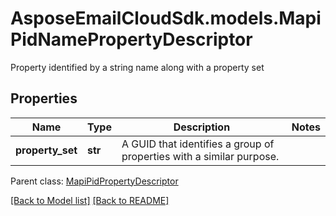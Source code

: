 # AsposeEmailCloudSdk.models.MapiPidNamePropertyDescriptor

Property identified by a string name along with a property set             

## Properties
Name | Type | Description | Notes
------------ | ------------- | ------------- | -------------
**property_set** |**str** |A GUID that identifies a group of properties with a similar purpose.              |

Parent class: [MapiPidPropertyDescriptor](MapiPidPropertyDescriptor.md)



[[Back to Model list]](Models.md) [[Back to README]](README.md)

